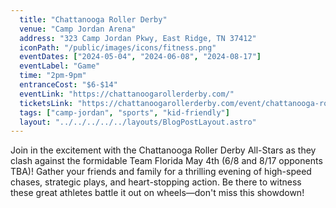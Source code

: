 ```yaml
---
  title: "Chattanooga Roller Derby"
  venue: "Camp Jordan Arena"
  address: "323 Camp Jordan Pkwy, East Ridge, TN 37412"
  iconPath: "/public/images/icons/fitness.png"
  eventDates: ["2024-05-04", "2024-06-08", "2024-08-17"]
  eventLabel: "Game"
  time: "2pm-9pm"
  entranceCost: "$6-$14"
  eventLink: "https://chattanoogarollerderby.com/"
  ticketsLink: "https://chattanoogarollerderby.com/event/chattanooga-roller-derby-home/"
  tags: ["camp-jordan", "sports", "kid-friendly"]
  layout: "../../../../../layouts/BlogPostLayout.astro"
---
```


Join in the excitement with the Chattanooga Roller Derby All-Stars as they clash against the formidable Team Florida May 4th (6/8 and 8/17 opponents TBA)! Gather your friends and family for a thrilling evening of high-speed chases, strategic plays, and heart-stopping action. Be there to witness these great athletes battle it out on wheels—don't miss this showdown! 
